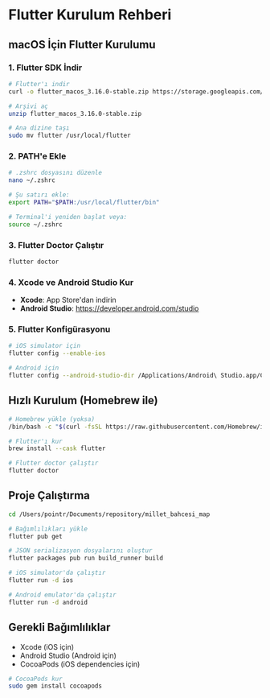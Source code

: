 # Flutter Kurulum Rehberi

## macOS İçin Flutter Kurulumu

### 1. Flutter SDK İndir
```bash
# Flutter'ı indir
curl -o flutter_macos_3.16.0-stable.zip https://storage.googleapis.com/flutter_infra_release/releases/stable/macos/flutter_macos_3.16.0-stable.zip

# Arşivi aç
unzip flutter_macos_3.16.0-stable.zip

# Ana dizine taşı
sudo mv flutter /usr/local/flutter
```

### 2. PATH'e Ekle
```bash
# .zshrc dosyasını düzenle
nano ~/.zshrc

# Şu satırı ekle:
export PATH="$PATH:/usr/local/flutter/bin"

# Terminal'i yeniden başlat veya:
source ~/.zshrc
```

### 3. Flutter Doctor Çalıştır
```bash
flutter doctor
```

### 4. Xcode ve Android Studio Kur
- **Xcode**: App Store'dan indirin
- **Android Studio**: https://developer.android.com/studio

### 5. Flutter Konfigürasyonu
```bash
# iOS simulator için
flutter config --enable-ios

# Android için
flutter config --android-studio-dir /Applications/Android\ Studio.app/Contents
```

## Hızlı Kurulum (Homebrew ile)
```bash
# Homebrew yükle (yoksa)
/bin/bash -c "$(curl -fsSL https://raw.githubusercontent.com/Homebrew/install/HEAD/install.sh)"

# Flutter'ı kur
brew install --cask flutter

# Flutter doctor çalıştır
flutter doctor
```

## Proje Çalıştırma
```bash
cd /Users/pointr/Documents/repository/millet_bahcesi_map

# Bağımlılıkları yükle
flutter pub get

# JSON serializasyon dosyalarını oluştur
flutter packages pub run build_runner build

# iOS simulator'da çalıştır
flutter run -d ios

# Android emulator'da çalıştır
flutter run -d android
```

## Gerekli Bağımlılıklar
- Xcode (iOS için)
- Android Studio (Android için)
- CocoaPods (iOS dependencies için)

```bash
# CocoaPods kur
sudo gem install cocoapods
```